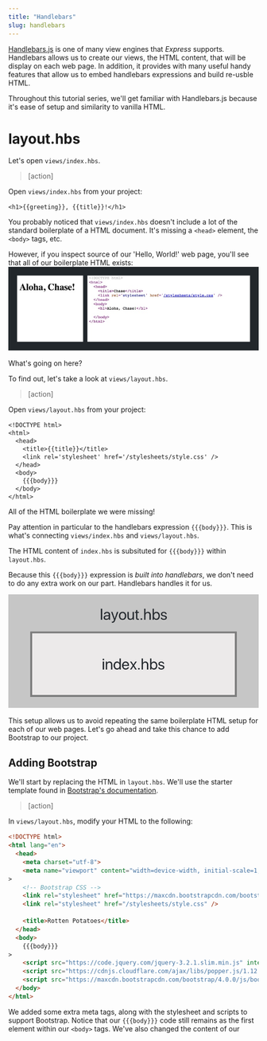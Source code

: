 ```yaml
---
title: "Handlebars"
slug: handlebars
---
```


[Handlebars.js](https://handlebarsjs.com/) is one of many view engines that _Express_ supports.  Handlebars allows us to create our views, the HTML content, that will be display on each web page. In addition, it provides with many useful handy features that allow us to embed handlebars expressions and build re-usble HTML.

Throughout this tutorial series, we'll get familiar with Handlebars.js because it's ease of setup and similarity to vanilla HTML.

# layout.hbs

Let's open `views/index.hbs`.

> [action]
>
Open `views/index.hbs` from your project:
>
```
<h1>{{greeting}}, {{title}}!</h1>
```

You probably noticed that `views/index.hbs` doesn't include a lot of the standard boilerplate of a HTML document. It's missing a `<head>` element, the `<body>` tags, etc.

However, if you inspect source of our 'Hello, World!' web page, you'll see that all of our boilerplate HTML exists: ![Hello World HTML](assets/hello_world_html.jpg)

What's going on here?

To find out, let's take a look at `views/layout.hbs`.

> [action]
>
Open `views/layout.hbs` from your project:
>
```
<!DOCTYPE html>
<html>
  <head>
    <title>{{title}}</title>
    <link rel='stylesheet' href='/stylesheets/style.css' />
  </head>
  <body>
    {{{body}}}
  </body>
</html>
```
>
All of the HTML boilerplate we were missing!

Pay attention in particular to the handlebars expression `{{{body}}}`. This is what's connecting `views/index.hbs` and `views/layout.hbs`.

The HTML content of `index.hbs` is subsituted for `{{{body}}}` within `layout.hbs`.

Because this `{{{body}}}` expression is *built into handlebars*, we don't need to do any extra work on our part. Handlebars handles it for us.

![Layout Body](assets/layout_body.png)

This setup allows us to avoid repeating the same boilerplate HTML setup for each of our web pages. Let's go ahead and take this chance to add Bootstrap to our project.

## Adding Bootstrap

We'll start by replacing the HTML in `layout.hbs`. We'll use the starter template found in [Bootstrap's documentation](https://getbootstrap.com/docs/4.0/getting-started/introduction/#starter-template).

> [action]
>
In `views/layout.hbs`, modify your HTML to the following:
>
```HTML
<!DOCTYPE html>
<html lang="en">
  <head>
    <meta charset="utf-8">
    <meta name="viewport" content="width=device-width, initial-scale=1, shrink-to-fit=no">
>
    <!-- Bootstrap CSS -->
    <link rel="stylesheet" href="https://maxcdn.bootstrapcdn.com/bootstrap/4.0.0/css/bootstrap.min.css" integrity="sha384-Gn5384xqQ1aoWXA+058RXPxPg6fy4IWvTNh0E263XmFcJlSAwiGgFAW/dAiS6JXm" crossorigin="anonymous">
    <link rel="stylesheet" href="/stylesheets/style.css" />

    <title>Rotten Potatoes</title>
  </head>
  <body>
    {{{body}}}
>
    <script src="https://code.jquery.com/jquery-3.2.1.slim.min.js" integrity="sha384-KJ3o2DKtIkvYIK3UENzmM7KCkRr/rE9/Qpg6aAZGJwFDMVNA/GpGFF93hXpG5KkN" crossorigin="anonymous"></script>
    <script src="https://cdnjs.cloudflare.com/ajax/libs/popper.js/1.12.9/umd/popper.min.js" integrity="sha384-ApNbgh9B+Y1QKtv3Rn7W3mgPxhU9K/ScQsAP7hUibX39j7fakFPskvXusvfa0b4Q" crossorigin="anonymous"></script>
    <script src="https://maxcdn.bootstrapcdn.com/bootstrap/4.0.0/js/bootstrap.min.js" integrity="sha384-JZR6Spejh4U02d8jOt6vLEHfe/JQGiRRSQQxSfFWpi1MquVdAyjUar5+76PVCmYl" crossorigin="anonymous"></script>
  </body>
</html>
```
>
We added some extra meta tags, along with the stylesheet and scripts to support Bootstrap. Notice that our `{{{body}}}` code still remains as the first element within our `<body>` tags. We've also changed the content of our <title> element from using {{title}} to a static value of our web app's name.

If you refresh your browser, you'll notice the update of our CSS.

![Bootstrap CSS](assets/bootstrap_css.jpg)

With Bootstrap set up, let's look at a feature named _Handlebars_ expressions that we'll need to display data from our routers.

# Handlebars Expressions

[Handlebars expressions](http://handlebarsjs.com/expressions.html) allow us to retreive and display data passed from a router. We've already made use of this feature as we implemented 'Hello, World!'

```
<h1>{{greeting}}, {{title}}!</h1>
```

Both `greeting` and `title` are properties passed as an argument from `routes/index.js`. Let's practice this concept by implementing a new _route_ in our index router with a URL path of `/test`.

> [action]
>
In `routes/index.js`, implement a new _route_ with the URL path `/test`:
>
```
// ...
router.get('/', function(req, res, next) {
  res.render('index', {
    greeting: "Aloha",
    title: "Chase"
  });
});
>
// create new route below
router.get('/test', (req, res) => {
  // render Handlebars template here...
});
>
// ...
```
>
You'll notice that we've created a new GET _route_ below with a URL path of `/test`. Our callback uses the arrow function syntax and omits the `next` parameter.

Next, we'll need to render a _Handlebars_ template inside our callback that will be returned by our response.

> [action]
>
In `routes/index.js`, modify the callback of your `/test` route to the following:
>
```
router.get('/test', (req, res) => {
  res.render('test', { data: 'test' })
});
```

If we navigate to the URL `localhost:3000/test` in our browser, you'll see the following:

![Missing View](assets/missing_view.jpg)

This is because we're trying to access a file in our `views/` folder named `test.hbs`. However, `test.hbs` currently doesn't exist. We'll need to create it next.

> [action]
>
Create a new handlebars template in your `views/` folder named `test.hbs`. Within your file, add the following HTML:
>
```
<h1>Testing... 1, 2, 3.</h1>
```

If you refresh `localhost:3000/test` in your browser, you'll see the Handlebars template we just created.

![New View](assets/new_view.jpg)

Last, let's display the data we passed from our callback in `routes/index.js` in our new view. Do you remember how we previously passed data between our router and our view?

> [challenge]
>
Using the Handlebars expression syntax, change the HTML content so that it will display the following when rendered: ![This Is A Test](assets/testing_view.jpg)

When you're done, check your solution below.

> [solution]
>
In `views/test.hbs`, you should have the following code:
>
```
<h1>Testing... 1, 2, 3. This is a {{data}}.</h1>
```

Finally, we'll explore displaying arrays of data using the `#each` syntax.

## Display Arrays of Data

We can use the `#each` syntax to display arrays of content.

> [action]
>
In `routes/index.js`, add the following array in our code:
>
```
// ...
>
let testArray = [
  { data: 'Snickersnee' },
  { data: 'Cattywampus' },
  { data: 'Gardyloo' },
  { data: 'Taradiddle' },
  { data: 'Bumfuzzle' }
];
>
router.get('/test', (req, res) => {
  res.render('test', {
    data: 'test'
  })
});
```

In our array, we've added a lot of object of nonsensical data. Let's learn how to use the `#each` Handlebars expression to display this data. First, we''ll change the callback of our test route to pass the `testArray` items.

> [action]
>
In `routes/index.js`, modify your `/test` route callback to the following:
>
```
// ...
>
router.get('/test', (req, res) => {
  res.render('test', {
    data: 'test',
    // 1
    test_items: testArray
  })
});
>
// ...
```
>
We change our code so that we pass the `testArray` as a property named `test_items`. This allows us to access `testArray` in our view.

Next, let's navigate to our test view.

> [action]
>
In `views/test.hbs`, add the following code to display our list of arrays:
>
```
<h1>Testing... 1, 2, 3. This is a {{data}}.</h1>

<ul>
  {{#each test_items}}
    <li>{{this.data}}</li>
  {{/each}}
</ul>
```
>
Notice how we use the opening `{{#each array_name}}` and closing `{{/each}}` to iterate through our array of data. Within the `#each` Handlebars expression, we access the property of each individual object through `{{this.propertyName}}`.

Refresh the browser and you should see the following: ![Test Items Unstyled](test_items_unstyled.jpg)

We can even add some style using the following Bootstrap classes for [list groups](https://getbootstrap.com/docs/4.0/components/list-group/#flush).

> [action]
>
In `views/test.hbs`, add the following `list-group` classes to our unordered list:
>
```
<h1>Testing... 1, 2, 3. This is a {{data}}.</h1>

<ul class="list-group list-group-flush">
  {{#each test_items}}
    <li class="list-group-item">{{this.data}}</li>
  {{/each}}
</ul>
```

When you're done, refresh your browser, and you should see the following: ![Test Items Styled](assets/test_items_styled.jpg)

As you can see, Handlebars makes it really easy to iterate through list of data using its `#each` expression.

# Up Next

In this section, we've taken a closer look at Handlebars and it's features. In the upcoming section, we'll learn about REST resources and implement our first web page for _Rotten Potatoes._
